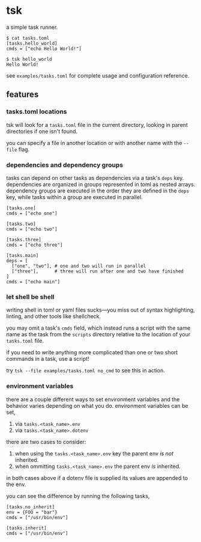 # tsk
a simple task runner.

```
$ cat tasks.toml
[tasks.hello_world]
cmds = ["echo Hello World!"]

$ tsk hello_world
Hello World!
```

see `examples/tasks.toml` for complete usage and configuration reference.

## features
### tasks.toml locations
tsk will look for a `tasks.toml` file in the current directory, looking in parent directories if one isn't found.

you can specify a file in another location or with another name with the `--file` flag.

### dependencies and dependency groups
tasks can depend on other tasks as dependencies via a task's `deps` key. dependencies are organized in groups represented in toml as nested arrays. dependency groups are executed in the order they are defined in the `deps` key, while tasks within a group are executed in parallel.

```
[tasks.one]
cmds = ["echo one"]

[tasks.two]
cmds = ["echo two"]

[tasks.three]
cmds = ["echo three"]

[tasks.main]
deps = [
  ["one", "two"], # one and two will run in parallel
  ["three"],      # three will run after one and two have finished
]
cmds = ["echo main"]
```

### let shell be shell
writing shell in toml or yaml files sucks—you miss out of syntax highlighting, linting, and other tools like shellcheck.

you may omit a task's `cmds` field, which instead runs a script with the same name as the task from the `scripts` directory relative to the location of your `tasks.toml` file.

if you need to write anything more complicated than one or two short commands in a task, use a script!

try `tsk --file examples/tasks.toml no_cmd` to see this in action.

### environment variables
there are a couple different ways to set environment variables and the behavior varies
depending on what you do. environment variables can be set,

1. via `tasks.<task_name>.env`
1. via `tasks.<task_name>.dotenv`

there are two cases to consider:

1. when using the `tasks.<task_name>.env` key the parent env _is not_ inherited.
2. when ommitting `tasks.<task_name>.env` the parent env _is_ inherited.

in both cases above if a dotenv file is supplied its values are appended to the env.

you can see the difference by running the following tasks,

```
[tasks.no_inherit]
env = {FOO = "bar"}
cmds = ["/usr/bin/env"]

[tasks.inherit]
cmds = ["/usr/bin/env"]
```
